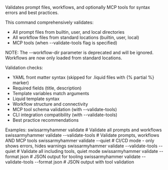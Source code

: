 Validates prompt files, workflows, and optionally MCP tools for syntax errors and best practices.

This command comprehensively validates:
- All prompt files from builtin, user, and local directories
- All workflow files from standard locations (builtin, user, local)
- MCP tools (when --validate-tools flag is specified)

NOTE: The --workflow-dir parameter is deprecated and will be ignored.
Workflows are now only loaded from standard locations.

Validation checks:
- YAML front matter syntax (skipped for .liquid files with {% partial %} marker)
- Required fields (title, description)
- Template variables match arguments
- Liquid template syntax
- Workflow structure and connectivity
- MCP tool schema validation (with --validate-tools)
- CLI integration compatibility (with --validate-tools)
- Best practice recommendations

Examples:
  swissarmyhammer validate                 # Validate all prompts and workflows
  swissarmyhammer validate --validate-tools  # Validate prompts, workflows AND MCP tools
  swissarmyhammer validate --quiet         # CI/CD mode - only shows errors, hides warnings
  swissarmyhammer validate --validate-tools --quiet  # Validate all including tools, quiet mode
  swissarmyhammer validate --format json   # JSON output for tooling
  swissarmyhammer validate --validate-tools --format json  # JSON output with tool validation